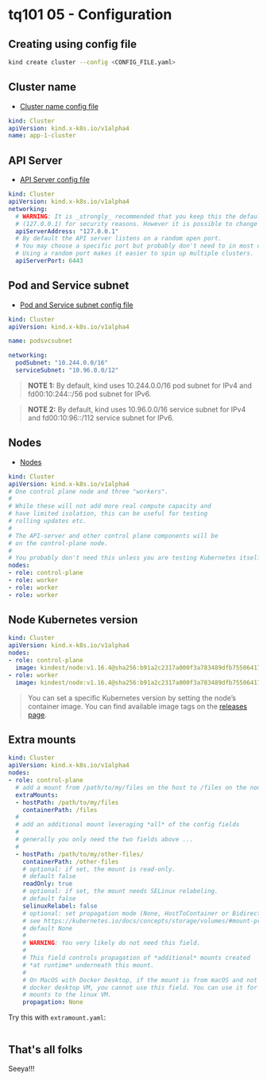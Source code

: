 # tq101 05 - Configuration

## Creating using config file

```sh
kind create cluster --config <CONFIG_FILE.yaml>
```

## Cluster name

- [Cluster name config file](./cluster-name.yaml)

```yaml
kind: Cluster
apiVersion: kind.x-k8s.io/v1alpha4
name: app-1-cluster
```

## API Server

- [API Server config file](./api-server.yaml)

```yaml
kind: Cluster
apiVersion: kind.x-k8s.io/v1alpha4
networking:
  # WARNING: It is _strongly_ recommended that you keep this the default
  # (127.0.0.1) for security reasons. However it is possible to change this.
  apiServerAddress: "127.0.0.1"
  # By default the API server listens on a random open port.
  # You may choose a specific port but probably don't need to in most cases.
  # Using a random port makes it easier to spin up multiple clusters.
  apiServerPort: 6443
```

## Pod and Service subnet

- [Pod and Service subnet config file]()

```yaml
kind: Cluster
apiVersion: kind.x-k8s.io/v1alpha4

name: podsvcsubnet

networking:
  podSubnet: "10.244.0.0/16"
  serviceSubnet: "10.96.0.0/12"
```

> **NOTE 1:** By default, kind uses 10.244.0.0/16 pod subnet for IPv4 and fd00:10:244::/56 pod subnet for IPv6.

> **NOTE 2:** By default, kind uses 10.96.0.0/16 service subnet for IPv4 and fd00:10:96::/112 service subnet for IPv6.

## Nodes

- [Nodes](./nodes.yaml)

```yaml
kind: Cluster
apiVersion: kind.x-k8s.io/v1alpha4
# One control plane node and three "workers".
#
# While these will not add more real compute capacity and
# have limited isolation, this can be useful for testing
# rolling updates etc.
#
# The API-server and other control plane components will be
# on the control-plane node.
#
# You probably don't need this unless you are testing Kubernetes itself.
nodes:
- role: control-plane
- role: worker
- role: worker
- role: worker
```

## Node Kubernetes version

```yaml
kind: Cluster
apiVersion: kind.x-k8s.io/v1alpha4
nodes:
- role: control-plane
  image: kindest/node:v1.16.4@sha256:b91a2c2317a000f3a783489dfb755064177dbc3a0b2f4147d50f04825d016f55
- role: worker
  image: kindest/node:v1.16.4@sha256:b91a2c2317a000f3a783489dfb755064177dbc3a0b2f4147d50f04825d016f55
```

> You can set a specific Kubernetes version by setting the node’s container image. You can find available image tags on the [releases page](https://github.com/kubernetes-sigs/kind/releases).

## Extra mounts

```yaml
kind: Cluster
apiVersion: kind.x-k8s.io/v1alpha4
nodes:
- role: control-plane
  # add a mount from /path/to/my/files on the host to /files on the node
  extraMounts:
  - hostPath: /path/to/my/files
    containerPath: /files
  #
  # add an additional mount leveraging *all* of the config fields
  #
  # generally you only need the two fields above ...
  #
  - hostPath: /path/to/my/other-files/
    containerPath: /other-files
    # optional: if set, the mount is read-only.
    # default false
    readOnly: true
    # optional: if set, the mount needs SELinux relabeling.
    # default false
    selinuxRelabel: false
    # optional: set propagation mode (None, HostToContainer or Bidirectional)
    # see https://kubernetes.io/docs/concepts/storage/volumes/#mount-propagation
    # default None
    #
    # WARNING: You very likely do not need this field.
    #
    # This field controls propagation of *additional* mounts created
    # *at runtime* underneath this mount.
    #
    # On MacOS with Docker Desktop, if the mount is from macOS and not the
    # docker desktop VM, you cannot use this field. You can use it for
    # mounts to the linux VM.
    propagation: None
```

Try this with `extramount.yaml`:

```sh

```

## That's all folks

Seeya!!!
